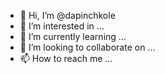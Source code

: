 - 👋 Hi, I’m @dapinchkole
- 👀 I’m interested in ...
- 🌱 I’m currently learning ...
- 💞️ I’m looking to collaborate on ...
- 📫 How to reach me ...

<!---
dapinchkole/dapinchkole is a ✨ special ✨ repository because its `README.md` (this file) appears on your GitHub profile.
You can click the Preview link to take a look at your changes.
--->
